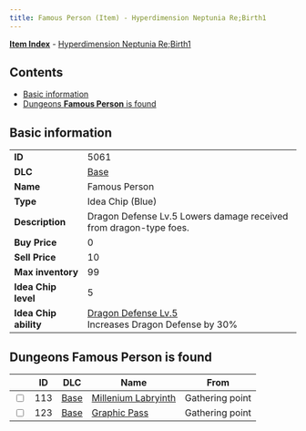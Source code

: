 ```yaml
---
title: Famous Person (Item) - Hyperdimension Neptunia Re;Birth1
---
```


[**Item Index**](/neptunia/rb1/item/index.html) - [Hyperdimension Neptunia Re;Birth1](/neptunia/rb1)

## Contents

- [Basic information](#basic-information)
- [Dungeons **Famous Person** is found](#dungeons-famous-person-is-found)

## Basic information

|   |   |
| -- | -- |
| **ID** | 5061 |
| **DLC** | [Base](/neptunia/rb1/dlc/1-base.html) |
| **Name** | Famous Person |
| **Type** | Idea Chip (Blue) |
| **Description** | Dragon Defense Lv.5 Lowers damage received from dragon-type foes. |
| **Buy Price** | 0 |
| **Sell Price** | 10 |
| **Max inventory** | 99 |
| **Idea Chip level** | 5 |
| **Idea Chip ability** | [Dragon Defense Lv.5](/neptunia/rb1/avatar/1-9560-dragon-defense-lv-5.html)<br />Increases Dragon Defense by 30% |


## Dungeons **Famous Person** is found

|    | ID | DLC | Name | From |
| -- | -- | --- | ---- | ---- |
| <input type="checkbox" id="rb1-dungeon-1-113" class="trackbox" /> | 113 | [Base](/neptunia/rb1/dlc/1-base.html) | [Millenium Labryinth](/neptunia/rb1/dungeon/1-113-millenium-labryinth.html) | Gathering point |
| <input type="checkbox" id="rb1-dungeon-1-123" class="trackbox" /> | 123 | [Base](/neptunia/rb1/dlc/1-base.html) | [Graphic Pass](/neptunia/rb1/dungeon/1-123-graphic-pass.html) | Gathering point |
